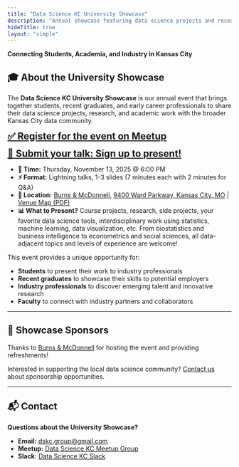 ```yaml
---
title: "Data Science KC University Showcase"
description: "Annual showcase featuring data science projects and research from students and recent graduates at local universities."
hideTitle: true
layout: "simple"
---
```


**Connecting Students, Academia, and Industry in Kansas City**

## 🎓 About the University Showcase

The **Data Science KC University Showcase** is our annual event that brings together students, recent graduates, and early career professionals to share their data science projects, research, and academic work with the broader Kansas City data community.

<span style="font-size:1.5em;">[**✅ Register for the event on Meetup**](https://www.meetup.com/data-science-kc/events/311125056/)</span>

<span style="font-size:1.5em;">[**🎤 Submit your talk: Sign up to present!**](https://docs.google.com/forms/d/e/1FAIpQLSdXHQ6o0w7oW1F8Da5vLVRi5t_gwl2TFVAq45faiH_1YCsg4g/viewform)</span>

- **📅 Time:** Thursday, November 13, 2025 @ 6:00 PM
- **⚡ Format:** Lightning talks, 1-3 slides (7 minutes each with 2 minutes for Q&A)
- **📍 Location:** [Burns & McDonnell](https://www.burnsmcd.com/), [9400 Ward Parkway, Kansas City, MO](https://maps.app.goo.gl/zZMGDJj8ysM3AHCW9) | [Venue Map (PDF)](/university-showcase-map.pdf)
- **📊 What to Present?** Course projects, research, side projects, your favorite data science tools, interdisciplinary work using statistics, machine learning, data visualization, etc. From biostatistics and business intelligence to econometrics and social sciences, all data-adjacent topics and levels of experience are welcome!

This event provides a unique opportunity for:
- **Students** to present their work to industry professionals
- **Recent graduates** to showcase their skills to potential employers
- **Industry professionals** to discover emerging talent and innovative research
- **Faculty** to connect with industry partners and collaborators

---

## 🤝 Showcase Sponsors

Thanks to [Burns & McDonnell](https://www.burnsmcd.com/) for hosting the event and providing refreshments!

Interested in supporting the local data science community? [Contact us](mailto:dskc.group@gmail.com) about sponsorship opportunities.

---

## 📬 Contact

**Questions about the University Showcase?**

- **Email:** [dskc.group@gmail.com](mailto:dskc.group@gmail.com)
- **Meetup:** [Data Science KC Meetup Group](/meetup)
- **Slack:** [Data Science KC Slack](/slack)
